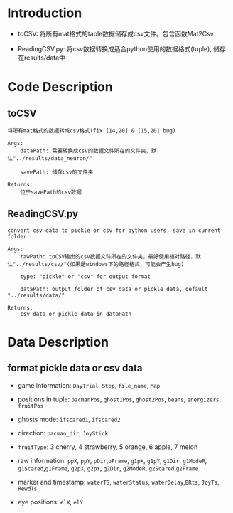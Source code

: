 # Introduction
   - toCSV: 将所有mat格式的table数据储存成csv文件。包含函数Mat2Csv

   - ReadingCSV.py: 将csv数据转换成适合python使用的数据格式(tuple), 储存在results/data中

# Code Description
## toCSV
    将所有mat格式的数据转成csv格式(fix [14,20] & [15,20] bug)

    Args:
        dataPath: 需要转换成csv的数据文件所在的文件夹，默认"../results/data_neuron/"
        
        savePath: 储存csv的文件夹

    Returns:
        位于savePath的csv数据

## ReadingCSV.py
    convert csv data to pickle or csv for python users, save in current folder

    Args:
        rawPath: toCSV输出的csv数据文件所在的文件夹，最好使用相对路径，默认"../results/csv/"(如果是windows下的路径格式，可能会产生bug)

        type: "pickle" or "csv" for output format

        dataPath: output folder of csv data or pickle data, default "../results/data/"

    Returns:
        csv data or pickle data in dataPath

# Data Description

## format pickle data or csv data
- game information: `DayTrial`, `Step`, `file_name`, `Map`

- positions in tuple: `pacmanPos`, `ghost1Pos`, `ghost2Pos`, `beans`, `energizers`, `fruitPos`
 
-  ghosts mode: `ifscared1`, `ifscared2`

- direction: `pacman_dir`, `JoyStick`
- `fruitType`:  3 cherry, 4 strawberry, 5 orange, 6 apple, 7 melon

- raw information: `ppX`, `ppY`, `pDir`,`pFrame`, `g1pX`, `g1pY`, `g1Dir`, `g1ModeR`, `g1Scared`,`g1Frame`, `g2pX`, `g2pY`, `g2Dir`, `g2ModeR`, `g2Scared`,`g2Frame`

- marker and timestamp: `waterTS`, `waterStatus`, `waterDelay`,`BRts`, `JoyTs`, `RewdTs`

- eye positions: `elX`, `elY`


